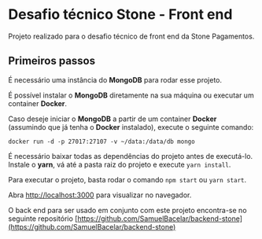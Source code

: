 # Desafio técnico Stone - Front end

Projeto realizado para o desafio técnico de front end da Stone Pagamentos.

## Primeiros passos
É necessário uma instância do **MongoDB** para rodar esse projeto.

É possível instalar o **MongoDB** diretamente na sua máquina ou executar um container **Docker**.

Caso deseje iniciar o **MongoDB** a partir de um container **Docker** (assumindo que já tenha o **Docker** instalado), execute o seguinte comando:

```
docker run -d -p 27017:27107 -v ~/data:/data/db mongo
```

É necessário baixar todas as dependências do projeto antes de executá-lo. Instale o **yarn**, vá até a pasta raiz do projeto e execute `yarn install`.

Para executar o projeto, basta rodar o comando `npm start` ou `yarn start`.

Abra [http://localhost:3000](http://localhost:3000) para visualizar no navegador.

O back end para ser usado em conjunto com este projeto encontra-se no seguinte repositório [https://github.com/SamuelBacelar/backend-stone](https://github.com/SamuelBacelar/backend-stone)
